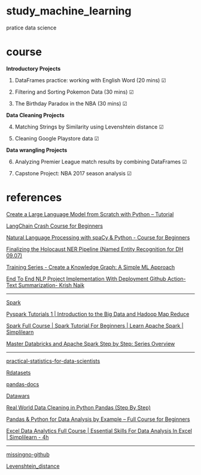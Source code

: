 # study_machine_learning

pratice data science

# course

**Introductory Projects**

1. DataFrames practice: working with English Word (20 mins) ☑

2. Filtering and Sorting Pokemon Data (30 mins) ☑

3. The Birthday Paradox in the NBA (30 mins) ☑

**Data Cleaning Projects**

4. Matching Strings by Similarity using Levenshtein distance ☑

5. Cleaning Google Playstore data ☑

**Data wrangling Projects**

6. Analyzing Premier League match results by combining DataFrames ☑

7. Capstone Project: NBA 2017 season analysis ☑

# references

[Create a Large Language Model from Scratch with Python – Tutorial ](https://www.youtube.com/watch?v=UU1WVnMk4E8)

[LangChain Crash Course for Beginners](https://www.youtube.com/watch?v=lG7Uxts9SXs)

[Natural Language Processing with spaCy & Python - Course for Beginners](https://www.youtube.com/watch?v=dIUTsFT2MeQ)

[Finalizing the Holocaust NER Pipeline (Named Entity Recognition for DH 09.07)](https://www.youtube.com/watch?v=E9h8qVm2uNY&list=PL2VXyKi-KpYs1bSnT8bfMFyGS-wMcjesM)

[Training Series - Create a Knowledge Graph: A Simple ML Approach](https://www.youtube.com/watch?v=nYQLp7itZx8)

[End To End NLP Project Implementation With Deployment Github Action- Text Summarization- Krish Naik](https://www.youtube.com/watch?v=p7V4Aa7qEpw)

---

[Spark](https://www.youtube.com/watch?v=BihNWmoGf7c&list=PLDBADHjR9XKkVaFb4dUIwVWILNccq4xgp&index=2)

[Pyspark Tutorials 1 | Introduction to the Big Data and Hadoop Map Reduce](https://www.youtube.com/watch?v=AGgyf9bO_8M&list=PLlUZLZydkS7_8WnK8fMENmJFSfPwxw9Fi&index=1)

[Spark Full Course | Spark Tutorial For Beginners | Learn Apache Spark | Simplilearn](https://www.youtube.com/watch?v=S2MUhGA3lEw)

[Master Databricks and Apache Spark Step by Step: Series Overview](https://www.youtube.com/watch?v=ChISx0-cMpU&list=PL7_h0bRfL52qWoCcS18nXcT1s-5rSa1yp&index=1)

---

[practical-statistics-for-data-scientists](https://github.com/gedeck/practical-statistics-for-data-scientists)

[Rdatasets](https://vincentarelbundock.github.io/Rdatasets/articles/data.html)

[pandas-docs](https://pandas.pydata.org/docs/reference/index.html)

[Datawars](https://www.datawars.io/articles/pandas-data-science-by-example-freecodecamp-video-series)

[Real World Data Cleaning in Python Pandas (Step By Step)](https://www.youtube.com/watch?v=iaZQF8SLHJs)

[Pandas & Python for Data Analysis by Example – Full Course for Beginners](https://youtu.be/gtjxAH8uaP0?si=6o1N6zyyytWaQbVL)

[ Excel Data Analytics Full Course | Essential Skills For Data Analysis In Excel | Simplilearn - 4h ](https://www.youtube.com/watch?v=OOWAk2aLEfk)

---

[missingno-github](https://github.com/ResidentMario/missingno)

[Levenshtein_distance](https://en.wikipedia.org/wiki/Levenshtein_distance)